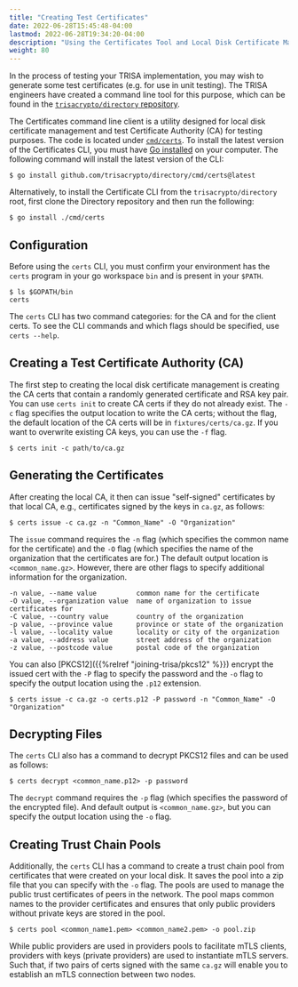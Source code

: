 ```yaml
---
title: "Creating Test Certificates"
date: 2022-06-28T15:45:48-04:00
lastmod: 2022-06-28T19:34:20-04:00
description: "Using the Certificates Tool and Local Disk Certificate Management and Test CA"
weight: 80
---
```


In the process of testing your TRISA implementation, you may wish to generate some test certificates (e.g. for use in unit testing). The TRISA engineers have created a command line tool for this purpose, which can be found in the [`trisacrypto/directory` repository](https://github.com/trisacrypto/directory).

The Certificates command line client is a utility designed for local disk certificate management and test Certificate Authority (CA) for testing purposes. The code is located under [`cmd/certs`](https://github.com/trisacrypto/directory/tree/main/cmd/certs). To install the latest version of the Certificates CLI, you must have [Go installed](https://go.dev/doc/install) on your computer. The following command will install the latest version of the CLI:

```
$ go install github.com/trisacrypto/directory/cmd/certs@latest
```

Alternatively, to install the Certificate CLI from the `trisacrypto/directory` root, first clone the Directory repository and then run the following:

```
$ go install ./cmd/certs
```

## Configuration

Before using the `certs` CLI, you must confirm your environment has the `certs` program in your go workspace `bin` and is present in your `$PATH`.

```
$ ls $GOPATH/bin
certs
```

The `certs` CLI has two command categories: for the CA and for the client certs. To see the CLI commands and which flags should be specified, use `certs --help`.

## Creating a Test Certificate Authority (CA)

The first step to creating the local disk certificate management is creating the CA certs that contain a randomly generated certificate and RSA key pair. You can use `certs init` to create CA certs if they do not already exist. The `-c` flag specifies the output location to write the CA certs; without the flag, the default location of the CA certs will be in `fixtures/certs/ca.gz`. If you want to overwrite existing CA keys, you can use the `-f` flag.

```
$ certs init -c path/to/ca.gz
```

## Generating the Certificates

After creating the local CA, it then can issue "self-signed" certificates by that local CA, e.g., certificates signed by the keys in `ca.gz`, as follows:

```
$ certs issue -c ca.gz -n "Common_Name" -O "Organization"
```

The `issue` command requires the `-n` flag (which specifies the common name for the certificate) and the `-O` flag (which specifies the name of the organization that the certificates are for.) The default output location is `<common_name.gz>`. However, there are other flags to specify additional information for the organization.

```
-n value, --name value          common name for the certificate
-O value, --organization value  name of organization to issue certificates for
-C value, --country value       country of the organization
-p value, --province value      province or state of the organization
-l value, --locality value      locality or city of the organization
-a value, --address value       street address of the organization
-z value, --postcode value      postal code of the organization
```

You can also [PKCS12]({{%relref "joining-trisa/pkcs12" %}}) encrypt the issued cert with the `-P` flag to specify the password and the `-o` flag to specify the output location using the `.p12` extension.

```
$ certs issue -c ca.gz -o certs.p12 -P password -n "Common_Name" -O "Organization"
```

## Decrypting Files

The `certs` CLI also has a command to decrypt PKCS12 files and can be used as follows:
```
$ certs decrypt <common_name.p12> -p password
```

The `decrypt` command requires the `-p` flag (which specifies the password of the encrypted file). And default output is `<common_name.gz>`, but you can specify the output location using the `-o` flag.

## Creating Trust Chain Pools

Additionally, the `certs` CLI has a command to create a trust chain pool from certificates that were created on your local disk. It saves the pool into a zip file that you can specify with the `-o` flag. The pools are used to manage the public trust certificates of peers in the network. The pool maps common names to the provider certificates and ensures that only public providers without private keys are stored in the pool.

```
$ certs pool <common_name1.pem> <common_name2.pem> -o pool.zip
```
While public providers are used in providers pools to facilitate mTLS clients, providers with keys (private providers) are used to instantiate mTLS servers. Such that, if two pairs of certs signed with the same `ca.gz` will enable you to establish an mTLS connection between two nodes.
